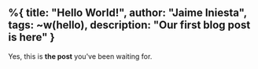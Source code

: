 %{
  title: "Hello World!",
  author: "Jaime Iniesta",
  tags: ~w(hello),
  description: "Our first blog post is here"
}
---

Yes, this is **the post** you've been waiting for.
